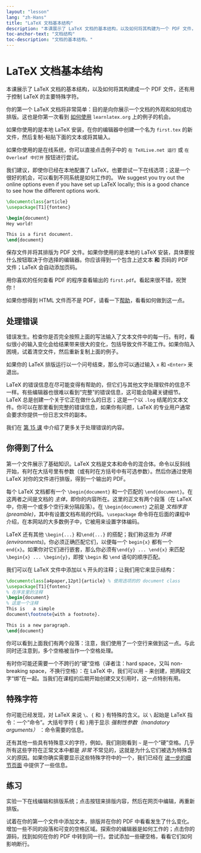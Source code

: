 ```yaml
---
layout: "lesson"
lang: "zh-Hans"
title: "LaTeX 文档基本结构"
description: "本课展示了 LaTeX 文档的基本结构，以及如何将其构建为一个 PDF 文件，还有用于控制 LaTeX 的主要特殊字符。"
toc-anchor-text: "文档结构"
toc-description: "文档的基本结构。"
---
```


# LaTeX 文档基本结构

<span
  class="summary">本课展示了 LaTeX 文档的基本结构，以及如何将其构建成一个 PDF 文件，还有用于控制 LaTeX 的主要特殊字符。</span>

你的第一个 LaTeX 文档将非常简单：目的是向你展示一个文档的外观和如何成功排版。这也是你第一次看到 [如何使用](help) `learnlatex.org` 上的例子的机会。

如果你使用的是本地 LaTeX 安装，在你的编辑器中创建一个名为 `first.tex` 的新文件，然后复制-粘贴下面的文本或将其输入。

如果你使用的是在线系统，你可以直接点击例子中的 `在 TeXLive.net 运行` 或 `在 Overleaf 中打开` 按钮进行尝试。

<p
  class="hint">我们建议，即使你已经在本地配置了 LaTeX，也要尝试一下在线选项；这是一个很好的机会，可以看到不同系统是如何工作的。
  We suggest you try out the online options even if you have set up LaTeX locally; this is a good chance to see how the different options work.</p>

```latex
\documentclass{article}
\usepackage[T1]{fontenc}

\begin{document}
Hey world!

This is a first document.
\end{document}
```

保存文件并将其排版为 PDF 文件。如果你使用的是本地的 LaTeX 安装，具体要按什么按钮取决于你选择的编辑器。你应该得到一个包含上述文本 **和** 页码的 PDF 文件；LaTeX 会自动添加页码。

用你喜欢的任何查看 PDF 的程序查看输出的 `first.pdf`。看起来很不错，祝贺你！

如果你想得到 HTML 文件而不是 PDF，请看一下[帮助]((./help))，看看如何做到这一点。

## 处理错误

错误发生。检查你是否完全按照上面的写法输入了文本文件中的每一行。有时，看似很小的输入变化会给结果带来很大的变化，包括导致文件不能工作。如果你陷入困境，试着清空文件，然后重新复制上面的例子。

如果你的 LaTeX 排版运行以一个问号结束，那么你可以通过输入 `x` 和 `<Enter>` 来退出。

LaTeX 的错误信息在尽可能变得有帮助的，但它们与其他文字处理软件的信息不一样。有些编辑器也很难以看到“完整”的错误信息，这可能会隐藏关键细节。LaTeX 总是创建一个关于它正在做什么的日志；这是一个以 `.log` 结尾的文本文件。你可以在那里看到完整的错误信息，如果你有问题，LaTeX 的专业用户通常会要求你提供一份日志文件的副本。

<p
  class="hint">我们在 <a href="./lesson-15">第 15 课</a> 中介绍了更多关于处理错误的内容。</p>

## 你得到了什么

第一个文件展示了基础知识。LaTeX 文档是文本和命令的混合体。命令以反斜线开始，有时在大括号里有参数（或有时在方括号中有可选参数）。然后你通过使用 LaTeX 对你的文件进行排版，得到一个输出的 PDF。

每个 LaTeX 文档都有一个 `\begin{document}` 和一个匹配的 `\end{document}`。在这两者之间是文档的 *主体*，即你的内容所在。这里的正文有两个段落（在 LaTeX 中，你用一个或多个空行来分隔段落）。在 `\begin{document}` 之前是 *文档序言(preamble)*，其中有设置文档布局的代码。`\usepackage` 命令将在后面的课程中介绍，在本网站的大多数例子中，它被用来设置字体编码。

LaTeX 还有其他 `\begin{...}` 和`\end{...}` 的搭配；我们称这些为 *环境(environments)*。你必须正确匹配它们，以便每一个 `begin{x}` 都有一个 `end{x}`。如果你对它们进行嵌套，那么你必须有`\end{y} ... \end{x}` 来匹配 `\begin{x} ... \begin{y}`，即按 `\begin` 和 `\end` 语句的顺序匹配。

我们可以在 LaTeX 文件中添加以 `%` 开头的注释；让我们用它来显示结构：

```latex
\documentclass[a4paper,12pt]{article} % 使用选项的的 document class
\usepackage[T1]{fontenc}
% 在序言里的注释
\begin{document}
% 这是一个注释
This is   a simple
document\footnote{with a footnote}.

This is a new paragraph.
\end{document}
```

你可以看到上面我们有两个段落：注意，我们使用了一个空行来做到这一点。与此同时还注意到，多个空格被当作一个空格处理。

有时你可能还需要一个不跨行的“硬”空格（译者注：hard space，又叫 non-breaking space，不换行空格）：在 LaTeX 中，我们可以用 `~` 来创建，把两段文字“绑”在一起。当我们在课程的后期开始创建交叉引用时，这一点特别有用。

## 特殊字符

你可能已经发现，对 LaTeX 来说 `\`、`{` 和 `}` 有特殊的含义。以 `\` 起始是 LaTeX 指令：一个“命令”。大括号字符 `{` 和 `}`用于显示 _强制性参数（mandatory arguments）_ ：命令需要的信息。

还有其他一些具有特殊意义的字符，例如，我们刚刚看到 `~` 是一个“硬”空格。几乎所有这些字符在正常文本中都是 _非常_ 不常见的，这就是为什么它们被选为特殊含义的原因。如果你确实需要显示这些特殊字符中的一个，我们已经在 [进一步的细节页面](more-03) 中提供了一些信息。

## 练习

实验一下在线编辑和排版系统；点击按钮来排版内容，然后在网页中编辑，再重新排版。

试着在你的第一个文件中添加文本，排版并在你的 PDF 中看看发生了什么变化。增加一些不同的段落和可变的空格区域。探索你的编辑器是如何工作的；点击你的源码，找到如何在你的 PDF 中转到同一行。尝试添加一些硬空格，看看它们如何影响断行。
